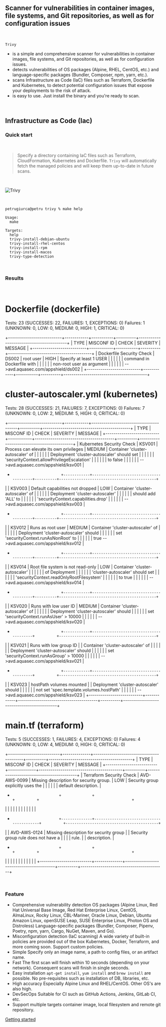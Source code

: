 ## Scanner for vulnerabilities in container images, file systems, and Git repositories, as well as for configuration issues

&nbsp;

`Trivy` 
+ is a simple and comprehensive scanner for vulnerabilities in container images, file systems, and Git repositories, as well as for configuration issues. 
+ detects vulnerabilities of OS packages (Alpine, RHEL, CentOS, etc.) and language-specific packages (Bundler, Composer, npm, yarn, etc.). 
+ scans Infrastructure as Code (IaC) files such as Terraform, Dockerfile and Kubernetes, to detect potential configuration issues that expose your deployments to the risk of attack. 
+ is easy to use. Just install the binary and you're ready to scan.

&nbsp;

## Infrastructure as Code (Iac)

### Quick start

&nbsp;

> Specify a directory containing IaC files such as Terraform, CloudFormation, Kubernetes and Dockerfile.
`Trivy` will automatically fetch the managed policies and will keep them up-to-date in future scans.

&nbsp;

![Trivy](https://aquasecurity.github.io/trivy/v0.17.0/imgs/overview.png)

&nbsp;

```
petrugiurca@petru trivy % make help

Usage:
  make 

Targets:
  help        
  trivy-install-debian-ubuntu 
  trivy-install-rhel-centos 
  trivy-install-rpm 
  trivy-install-macos 
  trivy-type-detection
```

&nbsp;

### Results

&nbsp;

Dockerfile (dockerfile)
=======================
Tests: 23 (SUCCESSES: 22, FAILURES: 1, EXCEPTIONS: 0)
Failures: 1 (UNKNOWN: 0, LOW: 0, MEDIUM: 0, HIGH: 1, CRITICAL: 0)

+---------------------------+------------+-----------+----------+------------------------------------------+
|           TYPE            | MISCONF ID |   CHECK   | SEVERITY |                 MESSAGE                  |
+---------------------------+------------+-----------+----------+------------------------------------------+
| Dockerfile Security Check |   DS002    | root user |   HIGH   | Specify at least 1 USER                  |
|                           |            |           |          | command in Dockerfile with               |
|                           |            |           |          | non-root user as argument                |
|                           |            |           |          | -->avd.aquasec.com/appshield/ds002       |
+---------------------------+------------+-----------+----------+------------------------------------------+

cluster-autoscaler.yml (kubernetes)
===================================
Tests: 28 (SUCCESSES: 21, FAILURES: 7, EXCEPTIONS: 0)
Failures: 7 (UNKNOWN: 0, LOW: 2, MEDIUM: 5, HIGH: 0, CRITICAL: 0)

+---------------------------+------------+----------------------------------------+----------+--------------------------------------------+
|           TYPE            | MISCONF ID |                 CHECK                  | SEVERITY |                  MESSAGE                   |
+---------------------------+------------+----------------------------------------+----------+--------------------------------------------+
| Kubernetes Security Check |   KSV001   | Process can elevate its own privileges |  MEDIUM  | Container 'cluster-autoscaler' of          |
|                           |            |                                        |          | Deployment 'cluster-autoscaler' should set |
|                           |            |                                        |          | 'securityContext.allowPrivilegeEscalation' |
|                           |            |                                        |          | to false                                   |
|                           |            |                                        |          | -->avd.aquasec.com/appshield/ksv001        |
+                           +------------+----------------------------------------+----------+--------------------------------------------+
|                           |   KSV003   | Default capabilities not dropped       |   LOW    | Container 'cluster-autoscaler' of          |
|                           |            |                                        |          | Deployment 'cluster-autoscaler'            |
|                           |            |                                        |          | should add 'ALL' to                        |
|                           |            |                                        |          | 'securityContext.capabilities.drop'        |
|                           |            |                                        |          | -->avd.aquasec.com/appshield/ksv003        |
+                           +------------+----------------------------------------+----------+--------------------------------------------+
|                           |   KSV012   | Runs as root user                      |  MEDIUM  | Container 'cluster-autoscaler' of          |
|                           |            |                                        |          | Deployment 'cluster-autoscaler' should     |
|                           |            |                                        |          | set 'securityContext.runAsNonRoot' to      |
|                           |            |                                        |          | true -->avd.aquasec.com/appshield/ksv012   |
+                           +------------+----------------------------------------+----------+--------------------------------------------+
|                           |   KSV014   | Root file system is not read-only      |   LOW    | Container 'cluster-autoscaler'             |
|                           |            |                                        |          | of Deployment                              |
|                           |            |                                        |          | 'cluster-autoscaler' should set            |
|                           |            |                                        |          | 'securityContext.readOnlyRootFilesystem'   |
|                           |            |                                        |          | to true                                    |
|                           |            |                                        |          | -->avd.aquasec.com/appshield/ksv014        |
+                           +------------+----------------------------------------+----------+--------------------------------------------+
|                           |   KSV020   | Runs with low user ID                  |  MEDIUM  | Container 'cluster-autoscaler' of          |
|                           |            |                                        |          | Deployment 'cluster-autoscaler' should     |
|                           |            |                                        |          | set 'securityContext.runAsUser' > 10000    |
|                           |            |                                        |          | -->avd.aquasec.com/appshield/ksv020        |
+                           +------------+----------------------------------------+          +--------------------------------------------+
|                           |   KSV021   | Runs with low group ID                 |          | Container 'cluster-autoscaler' of          |
|                           |            |                                        |          | Deployment 'cluster-autoscaler' should     |
|                           |            |                                        |          | set 'securityContext.runAsGroup' > 10000   |
|                           |            |                                        |          | -->avd.aquasec.com/appshield/ksv021        |
+                           +------------+----------------------------------------+          +--------------------------------------------+
|                           |   KSV023   | hostPath volumes mounted               |          | Deployment 'cluster-autoscaler' should     |
|                           |            |                                        |          | not set 'spec.template.volumes.hostPath'   |
|                           |            |                                        |          | -->avd.aquasec.com/appshield/ksv023        |
+---------------------------+------------+----------------------------------------+----------+--------------------------------------------+

main.tf (terraform)
===================
Tests: 5 (SUCCESSES: 1, FAILURES: 4, EXCEPTIONS: 0)
Failures: 4 (UNKNOWN: 0, LOW: 4, MEDIUM: 0, HIGH: 0, CRITICAL: 0)

+--------------------------+--------------+------------------------------------------+----------+------------------------------------------+
|           TYPE           |  MISCONF ID  |                  CHECK                   | SEVERITY |                 MESSAGE                  |
+--------------------------+--------------+------------------------------------------+----------+------------------------------------------+
| Terraform Security Check | AVD-AWS-0099 | Missing description for security group.  |   LOW    | Security group explicitly uses the       |
|                          |              |                                          |          | default description.                     |
+                          +              +                                          +          +                                          +
|                          |              |                                          |          |                                          |
|                          |              |                                          |          |                                          |
+                          +--------------+------------------------------------------+          +------------------------------------------+
|                          | AVD-AWS-0124 | Missing description for security group   |          | Security group rule does not have a      |
|                          |              | rule.                                    |          | description.                             |
+                          +              +                                          +          +                                          +
|                          |              |                                          |          |                                          |
|                          |              |                                          |          |                                          |
+--------------------------+--------------+------------------------------------------+----------+------------------------------------------+

&nbsp;

### Feature

+ Comprehensive vulnerability detection
OS packages (Alpine Linux, Red Hat Universal Base Image, Red Hat Enterprise Linux, CentOS, AlmaLinux, Rocky Linux, CBL-Mariner, Oracle Linux, Debian, Ubuntu Amazon Linux, openSUSE Leap, SUSE Enterprise Linux, Photon OS and Distroless) Language-specific packages (Bundler, Composer, Pipenv, Poetry, npm, yarn, Cargo, NuGet, Maven, and Go).
+ Misconfiguration detection (IaC scanning)
A wide variety of built-in policies are provided out of the box Kubernetes, Docker, Terraform, and more coming soon.
Support custom policies.
+ Simple
Specify only an image name, a path to config files, or an artifact name.
+ Fast
The first scan will finish within 10 seconds (depending on your network). Consequent scans will finish in single seconds.
+ Easy installation
`apt-get install`, `yum install` and `brew install` are possible.
No pre-requisites such as installation of DB, libraries, etc.
+ High accuracy
Especially Alpine Linux and RHEL/CentOS. Other OS's are also high.
+ DevSecOps
Suitable for CI such as GitHub Actions, Jenkins, GitLab CI, etc.
+ Support multiple targets container image, local filesystem and remote git repository.

[Getting started](https://aquasecurity.github.io/trivy/v0.25.4/)



